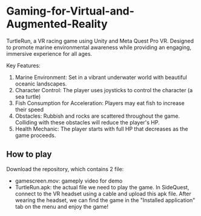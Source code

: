 # Gaming-for-Virtual-and-Augmented-Reality

TurtleRun, a VR racing game using Unity and Meta Quest Pro VR.
Designed to promote marine environmental awareness while providing an engaging, immersive experience for all ages.

Key Features:
1. Marine Environment: Set in a vibrant underwater world with beautiful oceanic landscapes.
2. Character Control: The player uses joysticks to control the character (a sea turtle) 
3. Fish Consumption for Acceleration: Players may eat fish to increase their speed 
4. Obstacles: Rubbish and rocks are scattered throughout the game. Colliding with these obstacles will reduce the player's HP.
5. Health Mechanic: The player starts with full HP that decreases as the game proceeds.

## How to play
Download the repository, which contains 2 file:
- gamescreen.mov: gameply video for demo
- TurtleRun.apk: the actual file we need to play the game. In SideQuest, connect to the VR headset using a cable and upload this apk file. After wearing the headset, we can find the game in the "Installed application" tab on the menu and enjoy the game! 
